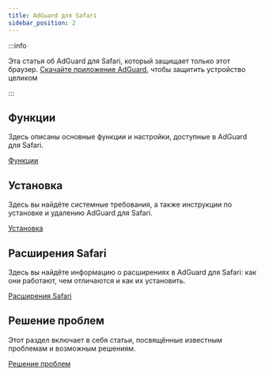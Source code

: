 ```yaml
---
title: AdGuard для Safari
sidebar_position: 2
---
```


:::info

Эта статья об AdGuard для Safari, который защищает только этот браузер. [Скачайте приложение AdGuard](https://agrd.io/download-kb-adblock), чтобы защитить устройство целиком

:::

## Функции

Здесь описаны основные функции и настройки, доступные в AdGuard для Safari.

[Функции](/adguard-for-safari/features/features.md)

## Установка

Здесь вы найдёте системные требования, а также инструкции по установке и удалению AdGuard для Safari.

[Установка](/adguard-for-safari/installation.md)

## Расширения Safari

Здесь вы найдёте информацию о расширениях в AdGuard для Safari: как они работают, чем отличаются и как их установить.

[Расширения Safari](/adguard-for-safari/extensions.md)

## Решение проблем

Этот раздел включает в себя статьи, посвящённые известным проблемам и возможным решениям.

[Решение проблем](/adguard-for-safari/solving-problems/solving-problems.md)
